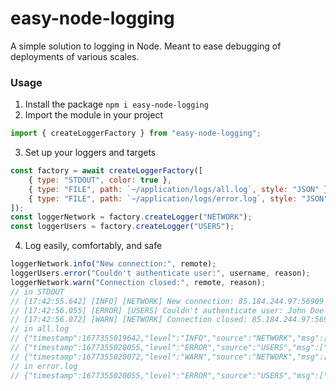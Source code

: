 # easy-node-logging
A simple solution to logging in Node. Meant to ease debugging of deployments of various scales.

### Usage
1. Install the package `npm i easy-node-logging`
2. Import the module in your project
```js
import { createLoggerFactory } from "easy-node-logging";
```
3. Set up your loggers and targets
```js
const factory = await createLoggerFactory([
    { type: "STDOUT", color: true },
    { type: "FILE", path: `~/application/logs/all.log`, style: "JSON" },
    { type: "FILE", path: `~/application/logs/error.log`, style: "JSON" level: "ERROR" }
]);
const loggerNetwork = factory.createLogger("NETWORK");
const loggerUsers = factory.createLogger("USERS");
```
4. Log easily, comfortably, and safe
```js
loggerNetwork.info("New connection:", remote);
loggerUsers.error("Couldn't authenticate user:", username, reason);
loggerNetwork.warn("Connection closed:", remote, reason);
// in STDOUT
// [17:42:55.642] [INFO] [NETWORK] New connection: 85.184.244.97:56909
// [17:42:56.055] [ERROR] [USERS] Couldn't authenticate user: John Doe USER_NOT_FOUND
// [17:42:56.072] [WARN] [NETWORK] Connection closed: 85.184.244.97:56909 Disconnected
// in all.log
// {"timestamp":1677355019642,"level":"INFO","source":"NETWORK","msg":["New connection:","85.184.244.97:56909"]}
// {"timestamp":1677355020055,"level":"ERROR","source":"USERS","msg":["Couldn't authenticate user:","John Doe","USER_NOT_FOUND"]}
// {"timestamp":1677355020072,"level":"WARN","source":"NETWORK","msg":["Connection closed:","85.184.244.97:56909","Disconnected"]}
// in error.log
// {"timestamp":1677355020055,"level":"ERROR","source":"USERS","msg":["Couldn't authenticate user:","John Doe","USER_NOT_FOUND"]}
```
